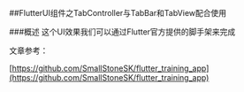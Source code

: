 
##FlutterUI组件之TabController与TabBar和TabView配合使用

###概述
这个UI效果我们可以通过Flutter官方提供的脚手架来完成






文章参考：

[https://github.com/SmallStoneSK/flutter_training_app](https://github.com/SmallStoneSK/flutter_training_app)
